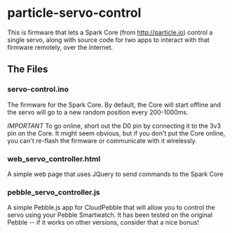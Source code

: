 # particle-servo-control

This is firmware that lets a Spark Core (from http://particle.io) control a single servo, along with source code for two apps to interact with that firmware remotely, over the internet.

## The Files

### servo-control.ino

The firmware for the Spark Core.  By default, the Core will start offline and
the servo will go to a new random position every 200-1000ms.

*IMPORTANT* To go online, short out the D0 pin by connecting it to the 3v3 pin
on the Core.  It might seem obvious, but if you don't put the Core online, you
can't re-flash the firmware or communicate with it wirelessly.

### web_servo_controller.html

A simple web page that uses JQuery to send commands to the Spark Core

### pebble_servo_controller.js

A simple Pebble.js app for CloudPebble that will allow you to control the servo
using your Pebble Smartwatch.  It has been tested on the original Pebble -- if
it works on other versions, consider that a nice bonus!
